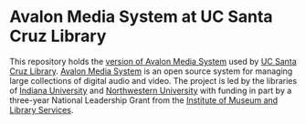 # Avalon Media System at UC Santa Cruz Library
This repository holds the [version of Avalon Media System](http://avalon.library.ucsc.edu) used by [UC Santa Cruz Library](http://library.ucsc.edu).
[Avalon Media System](http://www.avalonmediasystem.org) is an open source system for managing large collections of digital audio and video. The project is led by the libraries of [Indiana University](http://www.iu.edu) and [Northwestern University](http://www.northwestern.edu) with funding in part by a three-year National Leadership Grant from the [Institute of Museum and Library Services](http://www.imls.gov).


